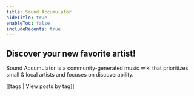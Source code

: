 ```yaml
---
title: Sound Accumulator
hideTitle: true
enableToc: false
includeRecents: true
---
```


## Discover your new favorite artist!

Sound Accumulator is a community-generated music wiki that prioritizes small & local artists and focuses on discoverability.

[[tags | View posts by tag]]